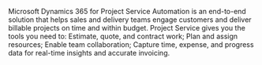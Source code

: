 Microsoft Dynamics 365 for Project Service Automation is an end-to-end solution that helps sales and delivery teams engage customers and deliver billable projects on time and within budget. Project Service gives you the tools you need to: Estimate, quote, and contract work; Plan and assign resources; Enable team collaboration; Capture time, expense, and progress data for real-time insights and accurate invoicing.